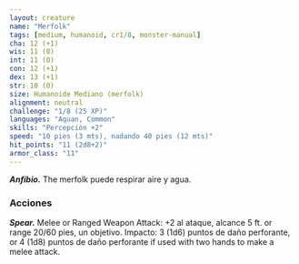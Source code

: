 ```yaml
---
layout: creature
name: "Merfolk"
tags: [medium, humanoid, cr1/8, monster-manual]
cha: 12 (+1)
wis: 11 (0)
int: 11 (0)
con: 12 (+1)
dex: 13 (+1)
str: 10 (0)
size: Humanoide Mediano (merfolk)
alignment: neutral
challenge: "1/8 (25 XP)"
languages: "Aquan, Common"
skills: "Percepción +2"
speed: "10 pies (3 mts), nadando 40 pies (12 mts)"
hit_points: "11 (2d8+2)"
armor_class: "11"
---
```


***Anfibio.*** The merfolk puede respirar aire y agua.

### Acciones

***Spear.*** Melee or Ranged Weapon Attack: +2 al ataque, alcance 5 ft. or range 20/60 pies, un objetivo. Impacto: 3 (1d6) puntos de daño perforante, or 4 (1d8) puntos de daño perforante if used with two hands to make a melee attack.